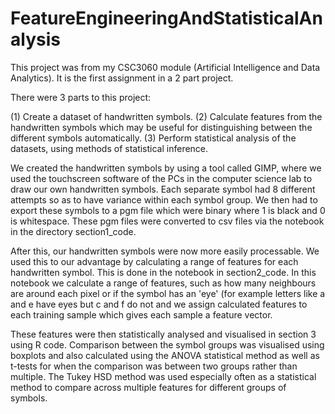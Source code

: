 # FeatureEngineeringAndStatisticalAnalysis
This project was from my CSC3060 module (Artificial Intelligence and Data Analytics). It is the first assignment in a 2 part project. 

There were 3 parts to this project:

(1) Create a dataset of handwritten symbols.
(2) Calculate features from the handwritten symbols which may be useful for distinguishing between the different symbols automatically.
(3) Perform statistical analysis of the datasets, using methods of statistical inference. 

We created the handwritten symbols by using a tool called GIMP, where we used the touchscreen software of the PCs in the computer science lab to draw our own handwritten symbols. Each separate symbol had 8 different attempts so as to have variance within each symbol group. We then had to export these symbols to a pgm file which were binary where 1 is black and 0 is whitespace. These pgm files were converted to csv files via the notebook in the directory section1_code. 

After this, our handwritten symbols were now more easily processable. We used this to our advantage by calculating a range of features for each handwritten symbol. This is done in the notebook in section2_code. In this notebook we calculate a range of features, such as how many neighbours are around each pixel or if the symbol has an 'eye' (for example letters like a and e have eyes but c and f do not and we assign calculated features to each training sample which gives each sample a feature vector.

These features were then statistically analysed and visualised in section 3 using R code. Comparison between the symbol groups was visualised using boxplots and also calculated using the ANOVA statistical method as well as t-tests for when the comparison was between two groups rather than multiple. The Tukey HSD method was used especially often as a statistical method to compare across multiple features for different groups of symbols.





